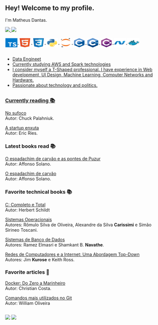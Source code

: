 ## Hey! Welcome to my profile.
I'm Matheus Dantas. 

<div>
  <a href="https://github.com/mathdantas">
  <img height="150em" src="https://github-readme-stats.vercel.app/api?username=mathdantas&show_icons=true&theme=dark&include_all_commits=true&count_private=true"/>
  <img height="150em" src="https://github-readme-stats.vercel.app/api/top-langs/?username=mathdantas&layout=compact&langs_count=7&theme=dark"/>
</div>
<div style="display: inline_block"><br>
  <img align="center" alt="Math-Ts" height="30" width="40" src="https://raw.githubusercontent.com/devicons/devicon/master/icons/typescript/typescript-plain.svg">
  <img align="center" alt="Math-HTML" height="30" width="40" src="https://raw.githubusercontent.com/devicons/devicon/master/icons/html5/html5-original.svg">
  <img align="center" alt="Math-CSS" height="30" width="40" src="https://raw.githubusercontent.com/devicons/devicon/master/icons/css3/css3-original.svg">
  <img align="center" alt="Math-Python" height="30" width="40" src="https://raw.githubusercontent.com/devicons/devicon/master/icons/python/python-original.svg">
  <img align="center" alt="Math-Python" height="30" width="40" src="https://raw.githubusercontent.com/devicons/devicon/master/icons/jupyter/jupyter-original.svg">
  <img align="center" alt="Math-Csharp" height="30" width="40" src="https://raw.githubusercontent.com/devicons/devicon/master/icons/c/c-original.svg">
  <img align="center" alt="Math-Csharp" height="30" width="40" src="https://raw.githubusercontent.com/devicons/devicon/master/icons/cplusplus/cplusplus-original.svg">
  <img align="center" alt="Math-Csharp" height="30" width="40" src="https://raw.githubusercontent.com/devicons/devicon/master/icons/csharp/csharp-original.svg">
  <img align="center" alt="Math-Csharp" height="30" width="40" src="https://raw.githubusercontent.com/devicons/devicon/master/icons/dot-net/dot-net-original.svg">
  <img align="center" alt="Math-Csharp" height="30" width="40" src="https://raw.githubusercontent.com/devicons/devicon/master/icons/docker/docker-original.svg">
</div>

##

- Data Engineet
- Currently studying AWS and Spark technologies
- I consider myself a T-Shaped professional. I have experience in Web development, UI Design, Machine Learning, Computer Networks and Hardware.
- Passionate about technology and politics. 

##

### Currently reading 📚
  
[No sufoco](https://www.amazon.com.br/No-sufoco-Chuck-Palahniuk-ebook/dp/B00ZSVO18I/ref=sr_1_1?__mk_pt_BR=%C3%85M%C3%85%C5%BD%C3%95%C3%91&dchild=1&keywords=No+sufoco&qid=1630896962&s=digital-text&sr=1-1)<br/>
Autor: Chuck Palahniuk.

[A startup enxuta](https://www.amazon.com.br/startup-enxuta-Eric-Ries-ebook/dp/B07Z46K4KQ/ref=sr_1_3?dchild=1&keywords=startup+enxuta&qid=1630897039&s=digital-text&sr=1-3)<br/>
Autor: Eric Ries.
  
### Latest books read 📚
 
[O espadachim de carvão e as pontes de Puzur](https://www.amazon.com.br/espadachim-carv%C3%A3o-pontes-Puzur-ebook/dp/B014I7TJ5C/ref=reads_cwrtbar_1/145-0257154-7645340?pd_rd_w=j3Edr&pf_rd_p=f0989065-fdf0-44f6-89ba-12ac8c8cc0a8&pf_rd_r=3B4MY15REWY56YYCEDYR&pd_rd_r=91bd2d55-399f-4ce5-9d3f-980f8ea4820f&pd_rd_wg=bFCbx&pd_rd_i=B014I7TJ5C&psc=1)<br/>
Autor: Affonso Solano.
  
[O espadachim de carvão](https://www.amazon.com.br/espadachim-carv%C3%A3o-Affonso-Solano-ebook/dp/B00BYKZK2S/ref=sr_1_1?__mk_pt_BR=%C3%85M%C3%85%C5%BD%C3%95%C3%91&dchild=1&keywords=espadachim&qid=1630897118&s=digital-text&sr=1-1)<br/>
Autor: Affonso Solano.  
  
### Favorite technical books 📚
  
[C: Completo e Total](https://www.amazon.com.br/C-completo-total-Herbert-Schildt/dp/8534605955/ref=sr_1_1?adgrpid=83848702769&dchild=1&hvadid=426015975287&hvdev=c&hvlocphy=9101507&hvnetw=g&hvqmt=e&hvrand=3914466573689197410&hvtargid=kwd-388890860841&hydadcr=5628_11235155&keywords=c+completo+e+total&qid=1630894770&sr=8-1&ufe=app_do%3Aamzn1.fos.25548f35-0de7-44b3-b28e-0f56f3f96147)<br/>
Autor:  Herbert Schildt

  
[Sistemas Operacionais](https://www.amazon.com.br/Sistemas-Operacionais-R%C3%B4mulo-S-Oliveira/dp/8577805212/ref=sr_1_1?__mk_pt_BR=%C3%85M%C3%85%C5%BD%C3%95%C3%91&dchild=1&keywords=carissime+sistemas+operacionais&qid=1630896634&s=books&sr=1-1&ufe=app_do%3Aamzn1.fos.6a09f7ec-d911-4889-ad70-de8dd83c8a74)<br/>
Autores:  Rômulo Silva de Oliveira, Alexandre da Silva **Carissimi** e Simão Sirineo Toscani.
  
[Sistemas de Banco de Dados](https://www.amazon.com.br/Sistemas-Banco-Dados-Ramez-Elmasri/dp/8543025001/ref=pd_sbs_1/145-0257154-7645340?pd_rd_w=uCSG1&pf_rd_p=1cea723e-f006-4e24-9fef-c33bd3108ae3&pf_rd_r=X7X7A91BBAG7376HWHS8&pd_rd_r=f11695fc-e919-441a-b6a8-a92e85c8c1ac&pd_rd_wg=XDn9Y&pd_rd_i=8543025001&psc=1)<br/>
Autores: Ramez Elmasri e Shamkant B. **Navathe**.
  
[Redes de Computadores e a Internet: Uma Abordagem Top-Down](https://www.amazon.com.br/Redes-computadores-internet-abordagem-top-down/dp/8581436773/ref=sr_1_1?dchild=1&keywords=redes+de+computadores+kurose&qid=1630896789&s=books&sr=1-1&ufe=app_do%3Aamzn1.fos.db68964d-7c0e-4bb2-a95c-e5cb9e32eb12)<br/>
Autores: Jim **Kurose** e Keith Ross.
  
### Favorite articles 📃
  
  [Docker: Do Zero a Marinheiro](https://medium.com/data-hackers/docker-do-zero-a-marinheiro-adf4d9087f76)<br/>
  Autor: Christian Costa.<br/>
  
  [Comandos mais utilizados no Git](https://woliveiras.com.br/posts/comandos-mais-utilizados-no-git/#Removendoarquivosdoindex)<br/>
  Autor: William Oliveira
  
##

<div> 
  <a href = "mailto:matheus.dantas.ti@gmail.com"><img src="https://img.shields.io/badge/-Gmail-%23333?style=for-the-badge&logo=gmail&logoColor=white" target="_blank"></a>
  <a href="https://www.linkedin.com/in/math-dantas/" target="_blank"><img src="https://img.shields.io/badge/-LinkedIn-%230077B5?style=for-the-badge&logo=linkedin&logoColor=white" target="_blank"></a> 
</div>

<!---
mathdantas/mathdantas is a ✨ special ✨ repository because its `README.md` (this file) appears on your GitHub profile.
You can click the Preview link to take a look at your changes.
--->
